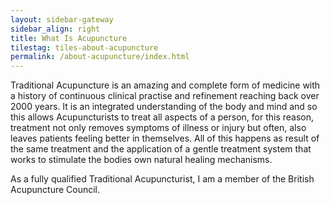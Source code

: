 ```yaml
---
layout: sidebar-gateway
sidebar_align: right
title: What Is Acupuncture
tilestag: tiles-about-acupuncture
permalink: /about-acupuncture/index.html
---
```


<p>Traditional Acupuncture is an amazing and complete form of medicine with a history of continuous clinical practise and refinement reaching back over 2000 years. It is an integrated understanding of the body and mind and so this allows Acupuncturists to treat all aspects of a person, for this reason, treatment not only removes symptoms of illness or injury but often, also leaves patients feeling better in themselves. All of this happens as result of the same treatment and the application of a gentle treatment system that works to stimulate the bodies own natural healing mechanisms.
</p>

<p>
As a fully qualified Traditional Acupuncturist, I am a member of the British Acupuncture Council. 
</p>